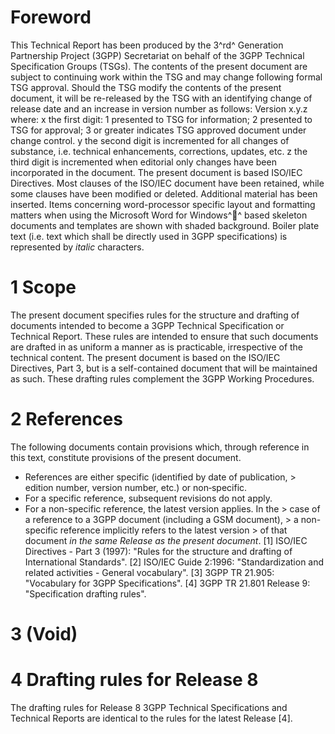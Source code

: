 # Foreword
This Technical Report has been produced by the 3^rd^ Generation Partnership
Project (3GPP) Secretariat on behalf of the 3GPP Technical Specification
Groups (TSGs).
The contents of the present document are subject to continuing work within the
TSG and may change following formal TSG approval. Should the TSG modify the
contents of the present document, it will be re-released by the TSG with an
identifying change of release date and an increase in version number as
follows:
Version x.y.z
where:
x the first digit:
1 presented to TSG for information;
2 presented to TSG for approval;
3 or greater indicates TSG approved document under change control.
y the second digit is incremented for all changes of substance, i.e. technical
enhancements, corrections, updates, etc.
z the third digit is incremented when editorial only changes have been
incorporated in the document.
The present document is based ISO/IEC Directives. Most clauses of the ISO/IEC
document have been retained, while some clauses have been modified or deleted.
Additional material has been inserted.
Items concerning word-processor specific layout and formatting matters when
using the Microsoft Word for Windows^^ based skeleton documents and templates
are shown with shaded background. Boiler plate text (i.e. text which shall be
directly used in 3GPP specifications) is represented by _italic_ characters.
# 1 Scope
The present document specifies rules for the structure and drafting of
documents intended to become a 3GPP Technical Specification or Technical
Report. These rules are intended to ensure that such documents are drafted in
as uniform a manner as is practicable, irrespective of the technical content.
The present document is based on the ISO/IEC Directives, Part 3, but is a
self-contained document that will be maintained as such.
These drafting rules complement the 3GPP Working Procedures.
# 2 References
The following documents contain provisions which, through reference in this
text, constitute provisions of the present document.
  * References are either specific (identified by date of publication, > edition number, version number, etc.) or non‑specific.
  * For a specific reference, subsequent revisions do not apply.
  * For a non-specific reference, the latest version applies. In the > case of a reference to a 3GPP document (including a GSM document), > a non-specific reference implicitly refers to the latest version > of that document _in the same Release as the present document_.
[1] ISO/IEC Directives - Part 3 (1997): \"Rules for the structure and drafting
of International Standards\".
[2] ISO/IEC Guide 2:1996: \"Standardization and related activities - General
vocabulary\".
[3] 3GPP TR 21.905: \"Vocabulary for 3GPP Specifications\".
[4] 3GPP TR 21.801 Release 9: \"Specification drafting rules\".
# 3 (Void)
# 4 Drafting rules for Release 8
The drafting rules for Release 8 3GPP Technical Specifications and Technical
Reports are identical to the rules for the latest Release [4].
#